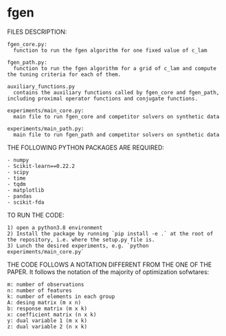 # fgen


FILES DESCRIPTION:

    fgen_core.py:
      function to run the fgen algorithm for one fixed value of c_lam

    fgen_path.py:
      function to run the fgen algorithm for a grid of c_lam and compute the tuning criteria for each of them.

    auxiliary_functions.py
      contains the auxiliary functions called by fgen_core and fgen_path, including proximal operator functions and conjugate functions.

    experiments/main_core.py:
      main file to run fgen_core and competitor solvers on synthetic data 

    experiments/main_path.py:
      main file to run fgen_path and competitor solvers on synthetic data 




THE FOLLOWING PYTHON PACKAGES ARE REQUIRED:
  
    - numpy
    - Scikit-learn==0.22.2
    - scipy
    - time 
    - tqdm
    - matplotlib
    - pandas
    - scikit-fda




TO RUN THE CODE: 

    1) open a python3.8 environment
    2) Install the package by running `pip install -e .` at the root of the repository, i.e. where the setup.py file is.
    3) Lunch the desired experiments, e.g. `python experiments/main_core.py`




THE CODE FOLLOWS A NOTATION DIFFERENT FROM THE ONE OF THE PAPER. It follows the notation of the majority of optimization sofwtares:

    m: number of observations
    n: number of features 
    k: number of elements in each group
    A: desing matrix (m x n)
    b: response matrix (m x k)
    x: coefficient matrix (n x k) 
    y: dual variable 1 (m x k)
    z: dual variable 2 (n x k)

